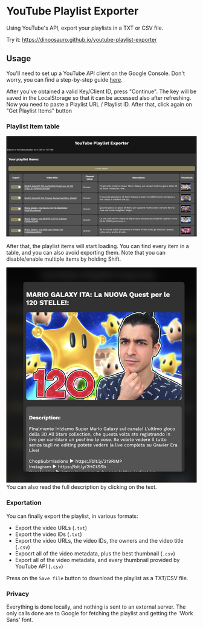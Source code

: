 # YouTube Playlist Exporter

Using YouTube's API, export your playlists in a TXT or CSV file.

Try it: https://dinoosauro.github.io/youtube-playlist-exporter

## Usage

You'll need to set up a YouTube API client on the Google Console. Don't worry,
you can find a step-by-step guide
[here](https://dinoosauro.github.io/youtube-playlist-exporter/apiInstructions.html).

After you've obtained a valid Key/Client ID, press "Continue". The key will be
saved in the LocalStorage so that it can be accessed also after refreshing. Now
you need to paste a Playlist URL / Playlist ID. After that, click again on "Get
Playlist Items" button

### Playlist item table

![The table of an example playlist](./readme-screenshots/Table.jpg)

After that, the playlist items will start loading. You can find every item in a
table, and you can also avoid exporting them. Note that you can disable/enable
multiple items by holding Shift.

![The description dialog, with also the thumbnail shown](./readme-screenshots/DescriptionDialog.jpg)
You can also read the full description by clicking on the text.

### Exportation

You can finally export the playlist, in various formats:

- Export the video URLs (`.txt`)
- Export the video IDs (`.txt`)
- Export the video URLs, the video IDs, the owners and the video title (`.csv`)
- Expocrt all of the video metadata, plus the best thumbnail (`.csv`)
- Export all of the video metadata, and every thumbnail provided by YouTube API
  (`.csv`)

Press on the `Save file` button to download the playlist as a TXT/CSV file.

### Privacy

Everything is done locally, and nothing is sent to an external server. The only
calls done are to Google for fetching the playlist and getting the 'Work Sans'
font.
